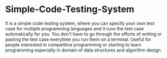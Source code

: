 # Simple-Code-Testing-System
It is a simple code testing system, where you can specify your own test case for multiple programming languages and it runs the test case automatically for you. You don't have to go through the efforts of writing or pasting the test case everytime you run them on a terminal. Useful for people interested in competitive programming or starting to learn programming especially in domain of data structures and algorithm design.
